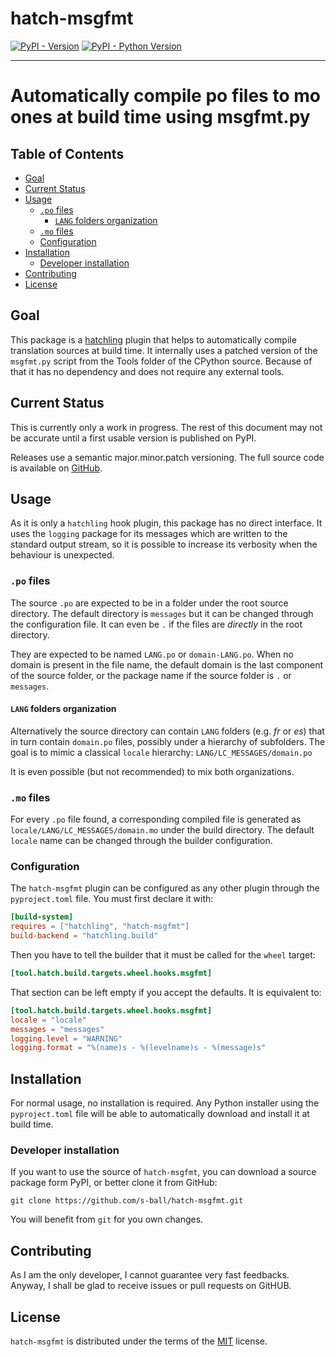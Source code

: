 # hatch-msgfmt

[![PyPI - Version](https://img.shields.io/pypi/v/hatch-msgfmt.svg)](https://pypi.org/project/hatch-msgfmt)
[![PyPI - Python Version](https://img.shields.io/pypi/pyversions/hatch-msgfmt.svg)](https://pypi.org/project/hatch-msgfmt)

-----

# Automatically compile po files to mo ones at build time using msgfmt.py

## Table of Contents

<!-- TOC 
* [hatch-msgfmt](#hatch-msgfmt)
* [Automatically compile po files to mo ones at build time using msgfmt.py](#automatically-compile-po-files-to-mo-ones-at-build-time-using-msgfmtpy)
  * [Table of Contents](#table-of-contents)
-->
  * [Goal](#goal)
  * [Current Status](#current-status)
  * [Usage](#usage)
    * [`.po` files](#po-files)
      * [`LANG` folders organization](#lang-folders-organization)
    * [`.mo` files](#mo-files)
    * [Configuration](#configuration)
  * [Installation](#installation)
    * [Developer installation](#developer-installation)
  * [Contributing](#contributing)
  * [License](#license)
<!-- TOC -->

## Goal
This package is a [hatchling]() plugin that helps to automatically compile
translation sources at build time.
It internally uses a patched version of
the `msgfmt.py` script from the Tools folder of the CPython
source. Because of that it has no dependency and does not require any external
tools.

## Current Status

This is currently only a work in progress. The rest of this document may not
be accurate until a first usable version is published on PyPI.

Releases use a semantic major.minor.patch versioning. The full source code
is available on [GitHub](https://github.com/s-ball/hatch-msgfmt.git).

## Usage

As it is only a `hatchling` hook plugin, this package has no direct interface.
It uses the `logging` package for its messages which are written to the
standard output stream, so it is possible to increase its verbosity when
the behaviour is unexpected.

### `.po` files

The source `.po` are expected to be in a folder under the root source
directory. The default directory is `messages` but it can be changed through 
the configuration file. It can even be `.` if the files are
*directly* in the root directory.

They are expected to be named `LANG.po` or `domain-LANG.po`. When no domain
is present in the file name, the default domain is the last component of the
source folder, or the package name if the source folder is `.` or `messages`.

#### `LANG` folders organization

Alternatively the source directory can contain `LANG` folders (e.g. *fr*
or *es*) that in turn contain `domain.po` files, possibly under a hierarchy
of subfolders. The goal is to mimic a classical `locale` hierarchy:
`LANG/LC_MESSAGES/domain.po`

It is even possible (but not recommended) to mix both organizations.

### `.mo` files

For every `.po` file found, a corresponding compiled file is generated as
`locale/LANG/LC_MESSAGES/domain.mo` under the build directory. The default
`locale` name can be changed through the builder configuration.

### Configuration

The `hatch-msgfmt` plugin can be configured as any other plugin through
the `pyproject.toml` file. You must first declare it with:

```toml
[build-system]
requires = ["hatchling", "hatch-msgfmt"]
build-backend = "hatchling.build"
```

Then you have to tell the builder that it must be called for the `wheel`
target:

```toml
[tool.hatch.build.targets.wheel.hooks.msgfmt]
```

That section can be left empty if you accept the defaults. It is equivalent
to:

```toml
[tool.hatch.build.targets.wheel.hooks.msgfmt]
locale = "locale"
messages = "messages"
logging.level = "WARNING"
logging.format = "%(name)s - %(levelname)s - %(message)s"
```

## Installation

For normal usage, no installation is required. Any Python installer using
the `pyproject.toml` file will be able to automatically download and install
it at build time.

### Developer installation

If you want to use the source of `hatch-msgfmt`, you can download a source
package form PyPI, or better clone it from GitHub:

```commandline
git clone https://github.com/s-ball/hatch-msgfmt.git
```

You will benefit from `git` for you own changes.

## Contributing

As I am the only developer, I cannot guarantee very 
fast feedbacks. Anyway, I shall be glad to receive issues or pull requests
on GitHUB.

## License

`hatch-msgfmt` is distributed under the terms of the [MIT](https://spdx.org/licenses/MIT.html) license.
